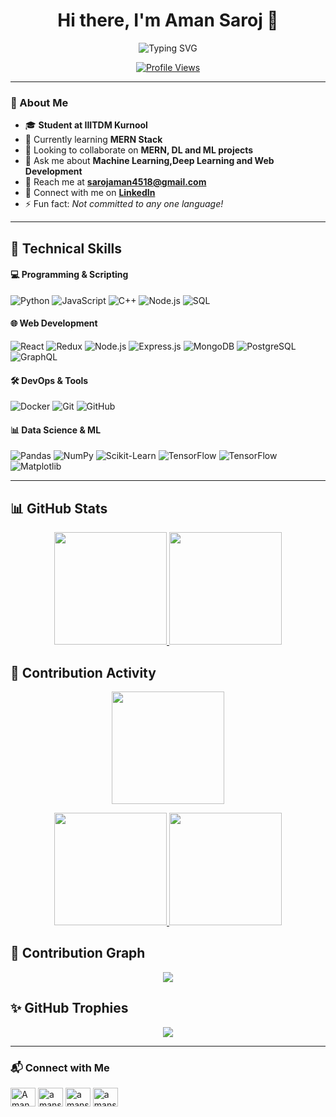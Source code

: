 <h1 align="center">Hi there, I'm Aman Saroj  👋</h1>

<p align="center">
  <img src="https://readme-typing-svg.herokuapp.com?font=Fira+Code&weight=600&size=22&pause=1000&color=F7A800&center=true&width=450&lines=Student+at+IIITDM+Kurnool;MERN+Stack+Learner;Django+%7C+ML+Enthusiast;Open+to+Collaboration" alt="Typing SVG" />
</p>

<p align="center">
  <a href="https://github.com/amansaroj9616">
    <img src="https://komarev.com/ghpvc/?username=srajan-kush&style=flat-square&color=blue" alt="Profile Views"/>
  </a>
</p>

---

### 🚀 About Me  
- 🎓 **Student at IIITDM Kurnool**  
- 🌱 Currently learning **MERN Stack**  
- 👯 Looking to collaborate on **MERN, DL and ML projects**  
- 💬 Ask me about **Machine Learning,Deep Learning  and Web Development**  
- 📧 Reach me at **[sarojaman4518@gmail.com](mailto:sarojaman4518@gmail.com)**  
- 💼 Connect with me on **[LinkedIn](https://www.linkedin.com/in/aman-saroj/)**  
- ⚡ Fun fact: *Not committed to any one language!*  

---

## 💼 Technical Skills   

#### 💻 Programming & Scripting  
![Python](https://img.shields.io/badge/-Python-3776AB?style=flat-square&logo=python&logoColor=white)
![JavaScript](https://img.shields.io/badge/-JavaScript-F7DF1E?style=flat-square&logo=javascript&logoColor=black)
![C++](https://img.shields.io/badge/-C++-00599C?style=flat-square&logo=c%2B%2B&logoColor=white)
![Node.js](https://img.shields.io/badge/-Node.js-339933?style=flat-square&logo=node.js&logoColor=white)
![SQL](https://img.shields.io/badge/-SQL-4479A1?style=flat-square&logo=MySQL&logoColor=white)


#### 🌐 Web Development  
![React](https://img.shields.io/badge/-React-61DAFB?style=flat-square&logo=react&logoColor=black)
![Redux](https://img.shields.io/badge/-Redux-764ABC?style=flat-square&logo=redux&logoColor=white)
![Node.js](https://img.shields.io/badge/-Node.js-339933?style=flat-square&logo=node.js&logoColor=white)
![Express.js](https://img.shields.io/badge/-Express.js-000000?style=flat-square&logo=express&logoColor=white)
![MongoDB](https://img.shields.io/badge/-MongoDB-4EA94B?style=flat-square&logo=mongodb&logoColor=white)
![PostgreSQL](https://img.shields.io/badge/-PostgreSQL-336791?style=flat-square&logo=postgresql&logoColor=white)
![GraphQL](https://img.shields.io/badge/GraphQL-E10098?style=flat-square&logo=graphql&logoColor=white)

#### 🛠️ DevOps & Tools  
![Docker](https://img.shields.io/badge/Docker-2496ED?style=flat-square&logo=docker&logoColor=white)
![Git](https://img.shields.io/badge/Git-F05032?style=flat-square&logo=git&logoColor=white)
![GitHub](https://img.shields.io/badge/GitHub-181717?style=flat-square&logo=github&logoColor=white)

#### 📊 Data Science & ML  
![Pandas](https://img.shields.io/badge/Pandas-150458?style=flat-square&logo=pandas&logoColor=white)
![NumPy](https://img.shields.io/badge/NumPy-013243?style=flat-square&logo=numpy&logoColor=white)
![Scikit-Learn](https://img.shields.io/badge/Scikit_Learn-F7931E?style=flat-square&logo=scikit-learn&logoColor=white)
![TensorFlow](https://img.shields.io/badge/TensorFlow-FF6F00?style=flat-square&logo=tensorflow&logoColor=white)
![TensorFlow](https://img.shields.io/badge/-TensorFlow-FF6F00?style=flat-square&logo=tensorflow&logoColor=white)
![Matplotlib](https://img.shields.io/badge/Matplotlib-11557C?style=flat-square&logo=matplotlib&logoColor=white)

---

## 📊 GitHub Stats  

<p align="center">
  <a href="https://github.com/amansaroj9616">
    <img src="https://github-readme-stats.vercel.app/api/top-langs/?username=amansaroj9616&layout=compact&theme=radical" height="180px" />
  </a>
  <a href="https://github.com/amansaroj9616">
    <img src="https://github-readme-stats.vercel.app/api?username=amansaroj9616&show_icons=true&theme=tokyonight&cache_seconds=7200" height="180px" />
  </a>
<!--   <a href="https://github.com/amansaroj9616">
    <img src="https://github-readme-streak-stats.herokuapp.com/?user=amansaroj9616&theme=tokyonight&cache_seconds=7200" height="180px" />
  </a> -->
</p>

## 🚀 Contribution Activity  

<p align="center">
  <a href="https://github.com/amansaroj9616">
    <img src="https://github-profile-summary-cards.vercel.app/api/cards/profile-details?username=amansaroj9616&theme=tokyonight" height="180px" />
  </a>
</p>

<p align="center">
  <a href="https://github.com/amansaroj9616">
    <img src="https://github-profile-summary-cards.vercel.app/api/cards/repos-per-language?username=amansaroj9616&theme=tokyonight" height="180px" />
    <img src="https://github-profile-summary-cards.vercel.app/api/cards/most-commit-language?username=amansaroj9616&theme=tokyonight" height="180px" />
  </a>
</p>

## 🎯 Contribution Graph  

<p align="center">
  <a href="https://github.com/amansaroj9616">
    <img src="https://github-readme-activity-graph.vercel.app/graph?username=amansaroj9616&theme=tokyo-night&hide_border=true" />
  </a>
</p>

## ✨ GitHub Trophies  

<p align="center">
  <a href="https://github.com/amansaroj9616">
    <img src="https://github-profile-trophy.vercel.app/?username=amansaroj9616&theme=tokyonight&no-frame=true&column=7" />
  </a>
</p>


---

### 📬 Connect with Me  
<p align="left">
<a href="https://www.linkedin.com/in/aman-saroj/" target="blank"><img align="center" src="https://raw.githubusercontent.com/rahuldkjain/github-profile-readme-generator/master/src/images/icons/Social/linked-in-alt.svg" alt="Aman - Saroj " height="30" width="40" /></a>
<a href="https://www.instagram.com/amansaroj64/?hl=en" target="blank"><img align="center" src="https://raw.githubusercontent.com/rahuldkjain/github-profile-readme-generator/master/src/images/icons/Social/instagram.svg" alt="amansaroj" height="30" width="40" /></a>
<a href="leetcodelink" target="blank"><img align="center" src="https://raw.githubusercontent.com/rahuldkjain/github-profile-readme-generator/master/src/images/icons/Social/leet-code.svg" alt="amansaroj9616" height="30" width="40" /></a>
<a href="gfg link" target="blank"><img align="center" src="https://raw.githubusercontent.com/rahuldkjain/github-profile-readme-generator/master/src/images/icons/Social/geeks-for-geeks.svg" alt="amansaroj" height="30" width="40" /></a>
</p>
